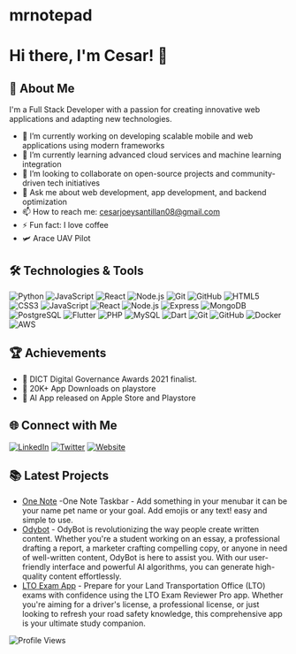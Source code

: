 ﻿# mrnotepad

# Hi there, I'm Cesar! 👋

## 🚀 About Me

I'm a Full Stack Developer with a passion for creating innovative web applications and adapting new technologies.

- 🔭 I’m currently working on developing scalable mobile and web applications using modern frameworks
- 🌱 I’m currently learning advanced cloud services and machine learning integration
- 👯 I’m looking to collaborate on open-source projects and community-driven tech initiatives
- 💬 Ask me about web development, app development, and backend optimization
- 📫 How to reach me: cesarjoeysantillan08@gmail.com
- ⚡ Fun fact: I love coffee
- 🛩️ Arace UAV Pilot

## 🛠️ Technologies & Tools
![Python](https://img.shields.io/badge/-Python-333333?style=flat&logo=python)
![JavaScript](https://img.shields.io/badge/-JavaScript-333333?style=flat&logo=javascript)
![React](https://img.shields.io/badge/-React-333333?style=flat&logo=react)
![Node.js](https://img.shields.io/badge/-Node.js-333333?style=flat&logo=node.js)
![Git](https://img.shields.io/badge/-Git-333333?style=flat&logo=git)
![GitHub](https://img.shields.io/badge/-GitHub-333333?style=flat&logo=github)
![HTML5](https://img.shields.io/badge/-HTML5-333333?style=flat&logo=html5)
![CSS3](https://img.shields.io/badge/-CSS3-333333?style=flat&logo=css3)
![JavaScript](https://img.shields.io/badge/-JavaScript-333333?style=flat&logo=javascript)
![React](https://img.shields.io/badge/-React-333333?style=flat&logo=react)
![Node.js](https://img.shields.io/badge/-Node.js-333333?style=flat&logo=node.js)
![Express](https://img.shields.io/badge/-Express-333333?style=flat&logo=express)
![MongoDB](https://img.shields.io/badge/-MongoDB-333333?style=flat&logo=mongodb)
![PostgreSQL](https://img.shields.io/badge/-PostgreSQL-333333?style=flat&logo=postgresql)
![Flutter](https://img.shields.io/badge/-Flutter-333333?style=flat&logo=flutter)
![PHP](https://img.shields.io/badge/-PHP-333333?style=flat&logo=php)
![MySQL](https://img.shields.io/badge/-MySQL-333333?style=flat&logo=mysql)
![Dart](https://img.shields.io/badge/-Dart-333333?style=flat&logo=dart)
![Git](https://img.shields.io/badge/-Git-333333?style=flat&logo=git)
![GitHub](https://img.shields.io/badge/-GitHub-333333?style=flat&logo=github)
![Docker](https://img.shields.io/badge/-Docker-333333?style=flat&logo=docker)
![AWS](https://img.shields.io/badge/-AWS-333333?style=flat&logo=amazon-aws)


## 🏆 Achievements
- 🌟 DICT Digital Governance Awards 2021 finalist.
- 🌟 20K+ App Downloads on playstore
- 🌟 AI App released on Apple Store and Playstore

## 🌐 Connect with Me
[![LinkedIn](https://img.shields.io/badge/-LinkedIn-333333?style=flat&logo=linkedin)](https://linkedin.com/in/cesar-joey-santillan-121300282)
[![Twitter](https://img.shields.io/badge/-Twitter-333333?style=flat&logo=twitter)](https://twitter.com/cesar_apps)
[![Website](https://img.shields.io/badge/-Website-333333?style=flat&logo=wordpress)](https://odybot.com)

## 📚 Latest Projects
- [One Note](https://apps.apple.com/ph/app/one-note-taskbar/id6470585243) -One Note Taskbar - Add something in your menubar it can be your name pet name or your goal. Add emojis or any text! easy and simple to use.
- [Odybot](https://apps.apple.com/ph/app/odybot-ai-chat-bot-templates/id6466734854) - OdyBot is revolutionizing the way people create written content. Whether you're a student working on an essay, a professional drafting a report, a marketer crafting compelling copy, or anyone in need of well-written content, OdyBot is here to assist you. With our user-friendly interface and powerful AI algorithms, you can generate high-quality content effortlessly.
- [LTO Exam App](https://play.google.com/store/apps/details?id=com.ltoreview.cesarsoftware.l_t_o_reviewer&hl=en&gl=US) - Prepare for your Land Transportation Office (LTO) exams with confidence using the LTO Exam Reviewer Pro app. Whether you're aiming for a driver's license, a professional license, or just looking to refresh your road safety knowledge, this comprehensive app is your ultimate study companion.

![Profile Views](https://komarev.com/ghpvc/?username=mrnotepad&color=blue)

